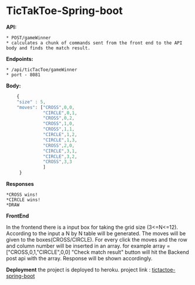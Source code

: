 # TicTakToe-Spring-boot

**API:** 

	* POST/gameWinner
	* calculates a chunk of commands sent from the front end to the API body and finds the match result. 
	
**Endpoints:**

	* /api/ticTacToe/gameWinner
	* port - 8081
	
**Body:**

```javascript
	{
    "size" : 5,
    "moves": ["CROSS",0,0,
              "CIRCLE",0,1,
              "CROSS",0,2,
              "CROSS",1,0,
              "CROSS",1,1,
              "CIRCLE",1,2,
              "CIRCLE",1,3,
              "CROSS",2,0,
              "CIRCLE",3,1,
              "CIRCLE",3,2,
              "CROSS",3,3
              ]
	 }
```

**Responses**
	
	*CROSS wins!
	*CIRCLE wins!
	*DRAW
	
**FrontEnd**

In the frontend there is a input box for taking the grid size (3<=N<=12). According to the input a 
N by N table will be generated. The moves will be given to the boxes(CROSS/CIRCLE). For every click 
the moves and the row and column number will be inserted in an array. for example array = ["CROSS,0,1,"CIRCLE",0,0]
"Check match result" button will hit the Backend post api with the array. Response will be shown accordingly. 

**Deployment**
the project is deployed to heroku. 
project link : [tictactoe-spring-boot](https://tictactoe-spring-boot.herokuapp.com/)
	
	